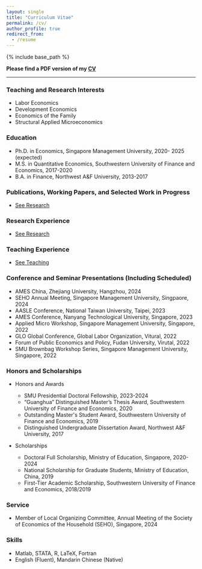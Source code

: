 ```yaml
---
layout: single
title: "Curriculum Vitae"
permalink: /cv/
author_profile: true
redirect_from:  
  - /resume
---
```



{% include base_path %}

**Please find a PDF version of my <a href="../files/CV_Yutao_Wang.pdf" target="_blank" rel="noopener noreferrer">
  <i class="fas fa-file-pdf"></i>CV</a>** <!-- (Lastest update: March 26, 2024)** -->
<!--- [CV](https://Yutao-Wang-Econ.github.io/files/CV_Yutao_Wang.pdf){: .btn--research}. --->
  
------
### Teaching and Research Interests
  * Labor Economics
  * Development Economics
  * Economics of the Family
  * Structural Applied Microeconomics

### Education
* Ph.D. in Economics, Singapore Management University, 2020- 2025 (expected)
* M.S. in Quantitative Economics, Southwestern University of Finance and Economics, 2017-2020
* B.A. in Finance, Northwest A&F University, 2013-2017

### Publications, Working Papers, and Selected Work in Progress
* <a href="https://yutao-wang-econ.github.io/research/" target="_blank" rel="noopener noreferrer">
  <i class="fa fa-link"></i>See Research</a>

### Research Experience
* <a href="https://yutao-wang-econ.github.io/research/" target="_blank" rel="noopener noreferrer">
  <i class="fa fa-link"></i>See Research</a>

### Teaching Experience
* <a href="https://yutao-wang-econ.github.io/teaching/" target="_blank" rel="noopener noreferrer">
  <i class="fa fa-link"></i>See Teaching</a>

### Conference and Seminar Presentations (Including Scheduled)
* AMES China, Zhejiang University, Hangzhou, 2024
* SEHO Annual Meeting, Singapore Management University, Singpaore, 2024
* AASLE Conference, National Taiwan University, Taipei, 2023
* AMES Conference, Nanyang Technological University, Singapore, 2023
* Applied Micro Workshop, Singapore Management University, Singapore, 2022
* GLO Global Conference, Global Labor Organization, Vitural, 2022
* Forum of Public Economics and Policy, Fudan University, Virutal, 2022
* SMU Brownbag Workshop Series, Singapore Management University, Singapore, 2022

### Honors and Scholarships
* Honors and Awards
  * SMU Presidential Doctoral Fellowship, 2023-2024
  * “Guanghua” Distinguished Master’s Thesis Award, Southwestern University of Finance and Economics, 2020
  * Outstanding Master's Student Award, Southwestern University of Finance and Economics, 2019
  * Distinguished Undergraduate Dissertation Award, Northwest A&F University, 2017
 
* Scholarships
  * Doctoral Full Scholarship, Ministry of Education, Singapore, 2020-2024
  * National Scholarship for Graduate Students, Ministry of Education, China, 2019
  * First-Tier Academic Scholarship, Southwestern University of Finance and Economics, 2018/2019

### Service
* Member of Local Organizing Committee, Annual Meeting of the Society of Economics of the Household (SEHO), Singapore, 2024

### Skills
* Matlab, STATA, R, LaTeX, Fortran
* English (Fluent), Mandarin Chinese (Native)
